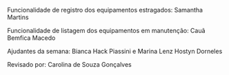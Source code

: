 Funcionalidade de registro dos equipamentos estragados: Samantha Martins

Funcionalidade de listagem dos equipamentos em manutenção: Cauã Bemfica Macedo

Ajudantes da semana: Bianca Hack Piassini e Marina Lenz Hostyn Dorneles

Revisado por: Carolina de Souza Gonçalves
